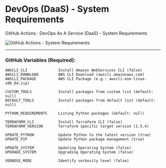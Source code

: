 # DevOps (DaaS) - System Requirements
GitHub Actions : DevOps As A Service (DaaS) - System Requirements

![GitHub Actions - System Requirements](https://github.com/emvaldes/operations-toolset/workflows/GitHub%20Actions%20-%20System%20Requirements/badge.svg)

---
### GitHub Variables (Required):

```console
AWSCLI_CLI              Install Amazon WebServices CLI (false)
AWSCLI_DOWNLOAD         AWS CLI Download (awscli.amazonaws.com)
AWSCLI_PACKAGE          AWS CLI Package (e.g.: awscli-exe-linux-x86_64.zip)
```
```console
CUSTOM_TOOLS            Install packages from custom list (default: null)
DEFAULT_TOOLS           Install packages from default list (default: null)

PYTHON_REQUIREMENTS     Listing Python packages (default: null)

TERRAFORM_CLI           Install Terraform CLI (false)
TERRAFORM_VERSION       Terraform specific target version (1.5.4)
```
```console
UPDATE_PYTHON           Update Python to the latest version (true)
UPDATE_PIP              Update Python package management (true)
```
```console
UPDATE_SYSTEM           Updating Operating System (false)
UPGRADE_SYSTEM          Upgrading Operating System (false)
```
```console
VERBOSE_MODE            Identify verbosity level (false)
```
